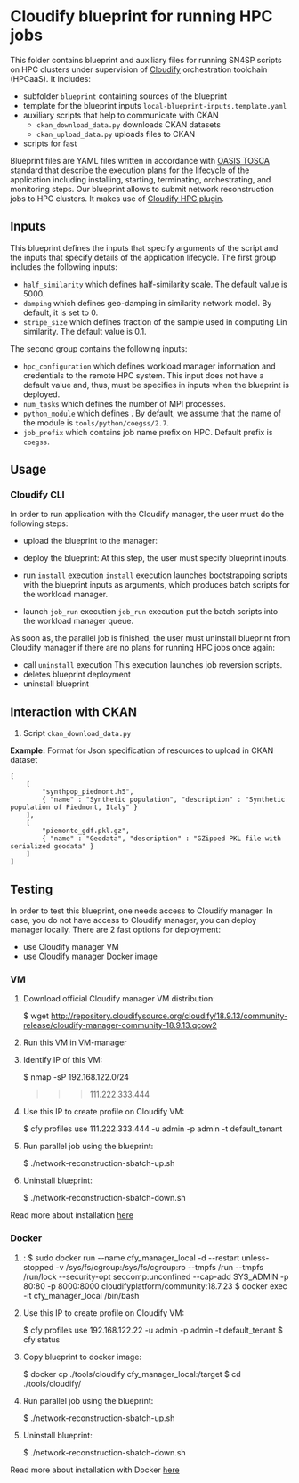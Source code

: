 # Cloudify blueprint for running HPC jobs

This folder contains blueprint and auxiliary files for running SN4SP scripts 
on HPC clusters under supervision of [Cloudify](https://cloudify.co/) orchestration toolchain (HPCaaS). 
It includes:

- subfolder `blueprint` containing sources of the blueprint
- template for the blueprint inputs `local-blueprint-inputs.template.yaml`
- auxiliary scripts that help to communicate with CKAN
  - `ckan_download_data.py` downloads CKAN datasets
  - `ckan_upload_data.py` uploads files to CKAN
- scripts for fast 

Blueprint files are YAML files written in accordance with [OASIS TOSCA](http://docs.oasis-open.org/tosca/TOSCA/v1.0/os/TOSCA-v1.0-os.pdf) standard that
describe the execution plans for the lifecycle of the application including installing,
starting, terminating, orchestrating, and monitoring steps.
Our blueprint allows to submit network reconstruction jobs to HPC clusters.
It makes use of [Cloudify HPC plugin](https://github.com/MSO4SC/cloudify-hpc-plugin).

## Inputs 

This blueprint defines the inputs that specify arguments of the script and the inputs that specify details of the application lifecycle.
The first group includes the following inputs:

- `half_similarity` which defines half-similarity scale. The default value is 5000.
- `damping` which defines geo-damping in similarity network model. By default, it is set to 0.
- `stripe_size` which defines fraction of the sample used in computing Lin similarity. The default value is 0.1.

The second group contains the following inputs:

- `hpc_configuration` which defines workload manager information and credentials to the remote HPC system.
  This input does not have a default value and, thus, must be specifies in inputs when the blueprint is deployed.
- `num_tasks` which defines the number of MPI processes.
- `python_module` which defines . By default, we assume that the name of the module is `tools/python/coegss/2.7`.
- `job_prefix` which contains job name prefix on HPC. Default prefix is `coegss`.

## Usage 

### Cloudify CLI

In order to run application with the Cloudify manager, the user must do the following steps:

- upload the blueprint to the manager:
  
- deploy the blueprint:
  At this step, the user must specify blueprint inputs.
- run `install` execution
  `install` execution launches bootstrapping scripts with the blueprint inputs as arguments,
  which produces batch scripts for the workload manager. 
- launch `job_run` execution
  `job_run` execution put the batch scripts into the workload manager queue.

As soon as, the parallel job is finished, the user must uninstall blueprint from Cloudify manager
if there are no plans for running HPC jobs once again:
- call `uninstall` execution
  This execution launches job reversion scripts.
- deletes blueprint deployment
- uninstall blueprint

## Interaction with CKAN 

1. Script `ckan_download_data.py`

**Example:** Format for Json specification of resources to upload in CKAN dataset
```{json}
[
    [
        "synthpop_piedmont.h5",
        { "name" : "Synthetic population", "description" : "Synthetic population of Piedmont, Italy" }
    ],
    [
        "piemonte_gdf.pkl.gz",
        { "name" : "Geodata", "description" : "GZipped PKL file with serialized geodata" }
    ]
]
```

## Testing

In order to test this blueprint, one needs access to Cloudify manager. 
In case, you do not have access to Cloudify manager, you can deploy manager locally.
There are 2 fast options for deployment:

- use Cloudify manager VM
- use Cloudify manager Docker image

### VM

1. Download official Cloudify manager VM distribution:

   $ wget http://repository.cloudifysource.org/cloudify/18.9.13/community-release/cloudify-manager-community-18.9.13.qcow2

2. Run this VM in VM-manager
3. Identify IP of this VM:

   $ nmap -sP 192.168.122.0/24
   >>> 111.222.333.444

4. Use this IP to create profile on Cloudify VM:

   $ cfy profiles use 111.222.333.444 -u admin -p admin -t default_tenant

5. Run parallel job using the blueprint:

   $ ./network-reconstruction-sbatch-up.sh

6. Uninstall blueprint:

   $ ./network-reconstruction-sbatch-down.sh

Read more about installation [here](https://cloudify.co/guide/3.1/installation-cli.htm)

### Docker

1. :
   $ sudo docker run --name cfy_manager_local -d --restart unless-stopped -v /sys/fs/cgroup:/sys/fs/cgroup:ro --tmpfs /run --tmpfs /run/lock --security-opt seccomp:unconfined --cap-add SYS_ADMIN -p 80:80 -p 8000:8000 cloudifyplatform/community:18.7.23
   $ docker exec -it cfy_manager_local /bin/bash

2. Use this IP to create profile on Cloudify VM:

   $ cfy profiles use 192.168.122.22 -u admin -p admin -t default_tenant
   $ cfy status

3. Copy blueprint to docker image:

   $ docker cp ./tools/cloudify cfy_manager_local:/target
   $ cd ./tools/cloudify/

4. Run parallel job using the blueprint:

   $ ./network-reconstruction-sbatch-up.sh

5. Uninstall blueprint:

   $ ./network-reconstruction-sbatch-down.sh

Read more about installation with Docker [here](https://cloudify.co/getting-started/)
